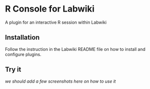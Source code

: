 R Console for Labwiki
=====================

A plugin for an interactive R session within Labwiki

## Installation

Follow the instruction in the Labwiki README file on how to install
and configure plugins.


## Try it

_we should add a few screenshots here on how to use it_

